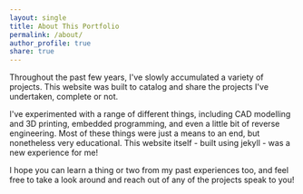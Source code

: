 ```yaml
---
layout: single
title: About This Portfolio
permalink: /about/
author_profile: true
share: true
---
```


Throughout the past few years, I've slowly accumulated a variety of projects. This website was built to catalog and share the projects I've undertaken, complete or not. 


I've experimented with a range of different things, including CAD modelling and 3D printing, embedded programming, and even a little bit of reverse engineering.
Most of these things were just a means to an end, but nonetheless very educational. This website itself - built using jekyll - was a new experience for me!


I hope you can learn a thing or two from my past experiences too, and feel free to take a look around and reach out of any of the projects speak to you!